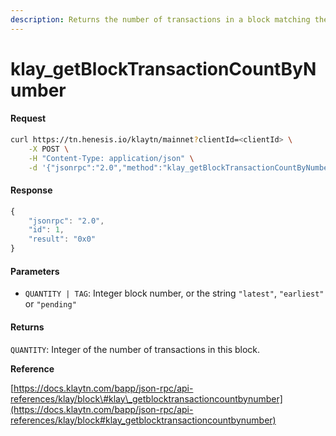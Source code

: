 ```yaml
---
description: Returns the number of transactions in a block matching the given block number.
---
```


# klay\_getBlockTransactionCountByNumber

#### Request

```bash
curl https://tn.henesis.io/klaytn/mainnet?clientId=<clientId> \
    -X POST \
    -H "Content-Type: application/json" \
    -d '{"jsonrpc":"2.0","method":"klay_getBlockTransactionCountByNumber","params":["0xe8"],"id":1}'
```

#### Response

```javascript
{
    "jsonrpc": "2.0",
    "id": 1,
    "result": "0x0"
}
```

#### Parameters

* `QUANTITY | TAG`: Integer block number, or the string `"latest"`, `"earliest"` or `"pending"`

#### Returns

`QUANTITY`: Integer of the number of transactions in this block.

**Reference**

[https://docs.klaytn.com/bapp/json-rpc/api-references/klay/block\#klay\_getblocktransactioncountbynumber](https://docs.klaytn.com/bapp/json-rpc/api-references/klay/block#klay_getblocktransactioncountbynumber)

